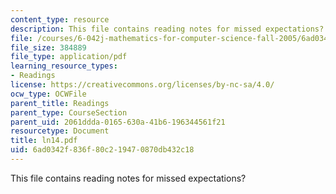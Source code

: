 ```yaml
---
content_type: resource
description: This file contains reading notes for missed expectations?
file: /courses/6-042j-mathematics-for-computer-science-fall-2005/6ad0342f836f80c219470870db432c18_ln14.pdf
file_size: 384889
file_type: application/pdf
learning_resource_types:
- Readings
license: https://creativecommons.org/licenses/by-nc-sa/4.0/
ocw_type: OCWFile
parent_title: Readings
parent_type: CourseSection
parent_uid: 2061ddda-0165-630a-41b6-196344561f21
resourcetype: Document
title: ln14.pdf
uid: 6ad0342f-836f-80c2-1947-0870db432c18
---
```

This file contains reading notes for missed expectations?